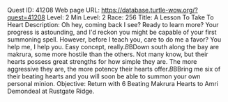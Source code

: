 Quest ID: 41208
Web page URL: https://database.turtle-wow.org/?quest=41208
Level: 2
Min Level: 2
Race: 256
Title: A Lesson To Take To Heart
Description: Oh hey, coming back I see? Ready to learn more? Your progress is astounding, and I'd reckon you might be capable of your first summoning spell. However, before I teach you, care to do me a favor? You help me, I help you. Easy concept, really.$B$BDown south along the bay are makrura, some more hostile than the others. Not many know, but their hearts possess great strengths for how simple they are. The more aggressive they are, the more potency their hearts offer.$B$BBring me six of their beating hearts and you will soon be able to summon your own personal minion.
Objective: Return with 6 Beating Makrura Hearts to Amri Demondeal at Rustgate Ridge.
